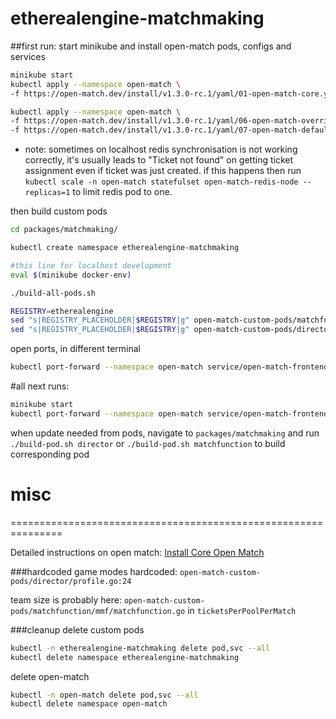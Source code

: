 # etherealengine-matchmaking

##first run:
start minikube and install open-match pods, configs and services
```bash
minikube start
kubectl apply --namespace open-match \
-f https://open-match.dev/install/v1.3.0-rc.1/yaml/01-open-match-core.yaml

kubectl apply --namespace open-match \
-f https://open-match.dev/install/v1.3.0-rc.1/yaml/06-open-match-override-configmap.yaml \
-f https://open-match.dev/install/v1.3.0-rc.1/yaml/07-open-match-default-evaluator.yaml
```

* note: sometimes on localhost redis synchronisation is not working correctly,
it's usually leads to "Ticket not found" on getting ticket assignment even if ticket was just created. 
if this happens then run `kubectl scale -n open-match statefulset open-match-redis-node --replicas=1` to limit redis pod to one.  

then build custom pods
```bash
cd packages/matchmaking/

kubectl create namespace etherealengine-matchmaking

#this line for localhost development
eval $(minikube docker-env)

./build-all-pods.sh

REGISTRY=etherealengine
sed "s|REGISTRY_PLACEHOLDER|$REGISTRY|g" open-match-custom-pods/matchfunction/matchfunction.yaml | sed "s|Always|Never|g" | kubectl apply -f -
sed "s|REGISTRY_PLACEHOLDER|$REGISTRY|g" open-match-custom-pods/director/director.yaml | sed "s|Always|Never|g" | kubectl apply -f -
```

open ports, in different terminal
```bash
kubectl port-forward --namespace open-match service/open-match-frontend 51504:51504
```

#all next runs:
```bash
minikube start
kubectl port-forward --namespace open-match service/open-match-frontend 51504:51504
```

when update needed from pods, navigate to `packages/matchmaking`
and run `./build-pod.sh director` or  `./build-pod.sh matchfunction` to build corresponding pod



# misc

===============================================================

Detailed instructions on open match: [Install Core Open Match](https://open-match.dev/site/docs/installation/yaml/#install-core-open-match)

###hardcoded
game modes hardcoded:
`open-match-custom-pods/director/profile.go:24`

team size is probably here:
`open-match-custom-pods/matchfunction/mmf/matchfunction.go` in `ticketsPerPoolPerMatch`

###cleanup
delete custom pods
```bash
kubectl -n etherealengine-matchmaking delete pod,svc --all
kubectl delete namespace etherealengine-matchmaking
```

delete open-match
```bash
kubectl -n open-match delete pod,svc --all
kubectl delete namespace open-match
```